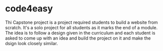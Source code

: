 # code4easy
 Thi Capstone project is a project required students to build a website from scratch. It's a solo project for all students as it marks the end of a module. The idea is to follow a design given in the curriculum and each student is asked to come up with an idea and build the project on it and make the dsign look closely similar.
